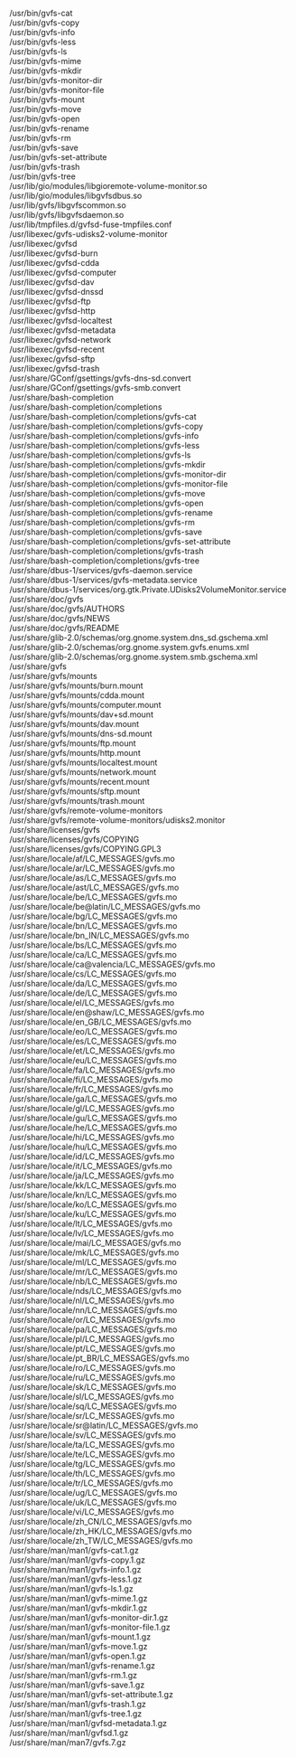 /usr/bin/gvfs-cat  
/usr/bin/gvfs-copy  
/usr/bin/gvfs-info  
/usr/bin/gvfs-less  
/usr/bin/gvfs-ls  
/usr/bin/gvfs-mime  
/usr/bin/gvfs-mkdir  
/usr/bin/gvfs-monitor-dir  
/usr/bin/gvfs-monitor-file  
/usr/bin/gvfs-mount  
/usr/bin/gvfs-move  
/usr/bin/gvfs-open  
/usr/bin/gvfs-rename  
/usr/bin/gvfs-rm  
/usr/bin/gvfs-save  
/usr/bin/gvfs-set-attribute  
/usr/bin/gvfs-trash  
/usr/bin/gvfs-tree  
/usr/lib/gio/modules/libgioremote-volume-monitor.so  
/usr/lib/gio/modules/libgvfsdbus.so  
/usr/lib/gvfs/libgvfscommon.so  
/usr/lib/gvfs/libgvfsdaemon.so  
/usr/lib/tmpfiles.d/gvfsd-fuse-tmpfiles.conf  
/usr/libexec/gvfs-udisks2-volume-monitor  
/usr/libexec/gvfsd  
/usr/libexec/gvfsd-burn  
/usr/libexec/gvfsd-cdda  
/usr/libexec/gvfsd-computer  
/usr/libexec/gvfsd-dav  
/usr/libexec/gvfsd-dnssd  
/usr/libexec/gvfsd-ftp  
/usr/libexec/gvfsd-http  
/usr/libexec/gvfsd-localtest  
/usr/libexec/gvfsd-metadata  
/usr/libexec/gvfsd-network  
/usr/libexec/gvfsd-recent  
/usr/libexec/gvfsd-sftp  
/usr/libexec/gvfsd-trash  
/usr/share/GConf/gsettings/gvfs-dns-sd.convert  
/usr/share/GConf/gsettings/gvfs-smb.convert  
/usr/share/bash-completion  
/usr/share/bash-completion/completions  
/usr/share/bash-completion/completions/gvfs-cat  
/usr/share/bash-completion/completions/gvfs-copy  
/usr/share/bash-completion/completions/gvfs-info  
/usr/share/bash-completion/completions/gvfs-less  
/usr/share/bash-completion/completions/gvfs-ls  
/usr/share/bash-completion/completions/gvfs-mkdir  
/usr/share/bash-completion/completions/gvfs-monitor-dir  
/usr/share/bash-completion/completions/gvfs-monitor-file  
/usr/share/bash-completion/completions/gvfs-move  
/usr/share/bash-completion/completions/gvfs-open  
/usr/share/bash-completion/completions/gvfs-rename  
/usr/share/bash-completion/completions/gvfs-rm  
/usr/share/bash-completion/completions/gvfs-save  
/usr/share/bash-completion/completions/gvfs-set-attribute  
/usr/share/bash-completion/completions/gvfs-trash  
/usr/share/bash-completion/completions/gvfs-tree  
/usr/share/dbus-1/services/gvfs-daemon.service  
/usr/share/dbus-1/services/gvfs-metadata.service  
/usr/share/dbus-1/services/org.gtk.Private.UDisks2VolumeMonitor.service  
/usr/share/doc/gvfs  
/usr/share/doc/gvfs/AUTHORS  
/usr/share/doc/gvfs/NEWS  
/usr/share/doc/gvfs/README  
/usr/share/glib-2.0/schemas/org.gnome.system.dns\_sd.gschema.xml  
/usr/share/glib-2.0/schemas/org.gnome.system.gvfs.enums.xml  
/usr/share/glib-2.0/schemas/org.gnome.system.smb.gschema.xml  
/usr/share/gvfs  
/usr/share/gvfs/mounts  
/usr/share/gvfs/mounts/burn.mount  
/usr/share/gvfs/mounts/cdda.mount  
/usr/share/gvfs/mounts/computer.mount  
/usr/share/gvfs/mounts/dav+sd.mount  
/usr/share/gvfs/mounts/dav.mount  
/usr/share/gvfs/mounts/dns-sd.mount  
/usr/share/gvfs/mounts/ftp.mount  
/usr/share/gvfs/mounts/http.mount  
/usr/share/gvfs/mounts/localtest.mount  
/usr/share/gvfs/mounts/network.mount  
/usr/share/gvfs/mounts/recent.mount  
/usr/share/gvfs/mounts/sftp.mount  
/usr/share/gvfs/mounts/trash.mount  
/usr/share/gvfs/remote-volume-monitors  
/usr/share/gvfs/remote-volume-monitors/udisks2.monitor  
/usr/share/licenses/gvfs  
/usr/share/licenses/gvfs/COPYING  
/usr/share/licenses/gvfs/COPYING.GPL3  
/usr/share/locale/af/LC\_MESSAGES/gvfs.mo  
/usr/share/locale/ar/LC\_MESSAGES/gvfs.mo  
/usr/share/locale/as/LC\_MESSAGES/gvfs.mo  
/usr/share/locale/ast/LC\_MESSAGES/gvfs.mo  
/usr/share/locale/be/LC\_MESSAGES/gvfs.mo  
/usr/share/locale/be@latin/LC\_MESSAGES/gvfs.mo  
/usr/share/locale/bg/LC\_MESSAGES/gvfs.mo  
/usr/share/locale/bn/LC\_MESSAGES/gvfs.mo  
/usr/share/locale/bn\_IN/LC\_MESSAGES/gvfs.mo  
/usr/share/locale/bs/LC\_MESSAGES/gvfs.mo  
/usr/share/locale/ca/LC\_MESSAGES/gvfs.mo  
/usr/share/locale/ca@valencia/LC\_MESSAGES/gvfs.mo  
/usr/share/locale/cs/LC\_MESSAGES/gvfs.mo  
/usr/share/locale/da/LC\_MESSAGES/gvfs.mo  
/usr/share/locale/de/LC\_MESSAGES/gvfs.mo  
/usr/share/locale/el/LC\_MESSAGES/gvfs.mo  
/usr/share/locale/en@shaw/LC\_MESSAGES/gvfs.mo  
/usr/share/locale/en\_GB/LC\_MESSAGES/gvfs.mo  
/usr/share/locale/eo/LC\_MESSAGES/gvfs.mo  
/usr/share/locale/es/LC\_MESSAGES/gvfs.mo  
/usr/share/locale/et/LC\_MESSAGES/gvfs.mo  
/usr/share/locale/eu/LC\_MESSAGES/gvfs.mo  
/usr/share/locale/fa/LC\_MESSAGES/gvfs.mo  
/usr/share/locale/fi/LC\_MESSAGES/gvfs.mo  
/usr/share/locale/fr/LC\_MESSAGES/gvfs.mo  
/usr/share/locale/ga/LC\_MESSAGES/gvfs.mo  
/usr/share/locale/gl/LC\_MESSAGES/gvfs.mo  
/usr/share/locale/gu/LC\_MESSAGES/gvfs.mo  
/usr/share/locale/he/LC\_MESSAGES/gvfs.mo  
/usr/share/locale/hi/LC\_MESSAGES/gvfs.mo  
/usr/share/locale/hu/LC\_MESSAGES/gvfs.mo  
/usr/share/locale/id/LC\_MESSAGES/gvfs.mo  
/usr/share/locale/it/LC\_MESSAGES/gvfs.mo  
/usr/share/locale/ja/LC\_MESSAGES/gvfs.mo  
/usr/share/locale/kk/LC\_MESSAGES/gvfs.mo  
/usr/share/locale/kn/LC\_MESSAGES/gvfs.mo  
/usr/share/locale/ko/LC\_MESSAGES/gvfs.mo  
/usr/share/locale/ku/LC\_MESSAGES/gvfs.mo  
/usr/share/locale/lt/LC\_MESSAGES/gvfs.mo  
/usr/share/locale/lv/LC\_MESSAGES/gvfs.mo  
/usr/share/locale/mai/LC\_MESSAGES/gvfs.mo  
/usr/share/locale/mk/LC\_MESSAGES/gvfs.mo  
/usr/share/locale/ml/LC\_MESSAGES/gvfs.mo  
/usr/share/locale/mr/LC\_MESSAGES/gvfs.mo  
/usr/share/locale/nb/LC\_MESSAGES/gvfs.mo  
/usr/share/locale/nds/LC\_MESSAGES/gvfs.mo  
/usr/share/locale/nl/LC\_MESSAGES/gvfs.mo  
/usr/share/locale/nn/LC\_MESSAGES/gvfs.mo  
/usr/share/locale/or/LC\_MESSAGES/gvfs.mo  
/usr/share/locale/pa/LC\_MESSAGES/gvfs.mo  
/usr/share/locale/pl/LC\_MESSAGES/gvfs.mo  
/usr/share/locale/pt/LC\_MESSAGES/gvfs.mo  
/usr/share/locale/pt\_BR/LC\_MESSAGES/gvfs.mo  
/usr/share/locale/ro/LC\_MESSAGES/gvfs.mo  
/usr/share/locale/ru/LC\_MESSAGES/gvfs.mo  
/usr/share/locale/sk/LC\_MESSAGES/gvfs.mo  
/usr/share/locale/sl/LC\_MESSAGES/gvfs.mo  
/usr/share/locale/sq/LC\_MESSAGES/gvfs.mo  
/usr/share/locale/sr/LC\_MESSAGES/gvfs.mo  
/usr/share/locale/sr@latin/LC\_MESSAGES/gvfs.mo  
/usr/share/locale/sv/LC\_MESSAGES/gvfs.mo  
/usr/share/locale/ta/LC\_MESSAGES/gvfs.mo  
/usr/share/locale/te/LC\_MESSAGES/gvfs.mo  
/usr/share/locale/tg/LC\_MESSAGES/gvfs.mo  
/usr/share/locale/th/LC\_MESSAGES/gvfs.mo  
/usr/share/locale/tr/LC\_MESSAGES/gvfs.mo  
/usr/share/locale/ug/LC\_MESSAGES/gvfs.mo  
/usr/share/locale/uk/LC\_MESSAGES/gvfs.mo  
/usr/share/locale/vi/LC\_MESSAGES/gvfs.mo  
/usr/share/locale/zh\_CN/LC\_MESSAGES/gvfs.mo  
/usr/share/locale/zh\_HK/LC\_MESSAGES/gvfs.mo  
/usr/share/locale/zh\_TW/LC\_MESSAGES/gvfs.mo  
/usr/share/man/man1/gvfs-cat.1.gz  
/usr/share/man/man1/gvfs-copy.1.gz  
/usr/share/man/man1/gvfs-info.1.gz  
/usr/share/man/man1/gvfs-less.1.gz  
/usr/share/man/man1/gvfs-ls.1.gz  
/usr/share/man/man1/gvfs-mime.1.gz  
/usr/share/man/man1/gvfs-mkdir.1.gz  
/usr/share/man/man1/gvfs-monitor-dir.1.gz  
/usr/share/man/man1/gvfs-monitor-file.1.gz  
/usr/share/man/man1/gvfs-mount.1.gz  
/usr/share/man/man1/gvfs-move.1.gz  
/usr/share/man/man1/gvfs-open.1.gz  
/usr/share/man/man1/gvfs-rename.1.gz  
/usr/share/man/man1/gvfs-rm.1.gz  
/usr/share/man/man1/gvfs-save.1.gz  
/usr/share/man/man1/gvfs-set-attribute.1.gz  
/usr/share/man/man1/gvfs-trash.1.gz  
/usr/share/man/man1/gvfs-tree.1.gz  
/usr/share/man/man1/gvfsd-metadata.1.gz  
/usr/share/man/man1/gvfsd.1.gz  
/usr/share/man/man7/gvfs.7.gz  
